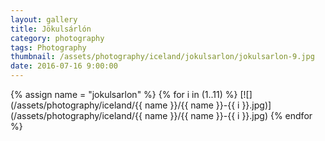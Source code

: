 ```yaml
---
layout: gallery
title: Jökulsárlón
category: photography
tags: Photography
thumbnail: /assets/photography/iceland/jokulsarlon/jokulsarlon-9.jpg
date: 2016-07-16 9:00:00
---
```


{% assign name = "jokulsarlon" %}
{% for i in (1..11) %}
[![](/assets/photography/iceland/{{ name }}/{{ name }}-{{ i }}.jpg)](/assets/photography/iceland/{{ name }}/{{ name }}-{{ i }}.jpg)
{% endfor %}